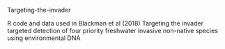 Targeting-the-invader

R code and data used in Blackman et al (2018) Targeting the invader targeted detection of four priority freshwater invasive non-native species using environmental DNA
